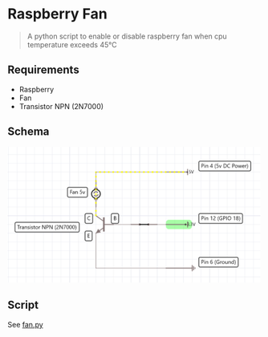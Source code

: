 # Raspberry Fan

> A python script to enable or disable raspberry fan when cpu temperature exceeds 45°C

## Requirements

- Raspberry
- Fan
- Transistor NPN (2N7000)

## Schema

![schema](schema.png)

## Script

See [fan.py](fan.py)
